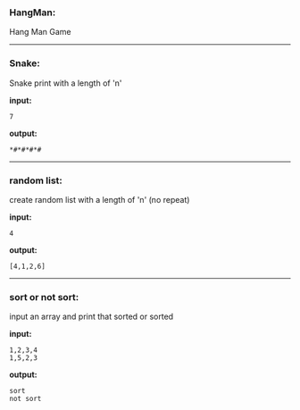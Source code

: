 ### HangMan:
Hang Man Game

---

### Snake:
Snake print with a length of 'n'

**input:**
```
7
```

**output:**

```
*#*#*#*#
```

---

### random list:
create random list with a length of 'n' (no repeat)

**input:**

```
4
```

**output:**

```
[4,1,2,6]
```

---

### sort or not sort:
input an array and print that sorted or sorted

**input:**

```
1,2,3,4
1,5,2,3
```

**output:**

```
sort
not sort
```
